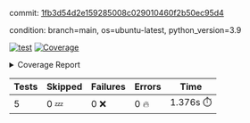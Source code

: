 commit: [1fb3d54d2e159285008c029010460f2b50ec95d4](https://github.com/rcmdnk/chatgpt-prompt-wrapper/tree/1fb3d54d2e159285008c029010460f2b50ec95d4)

condition: branch=main, os=ubuntu-latest, python_version=3.9

[![test](https://github.com/rcmdnk/chatgpt-prompt-wrapper/actions/workflows/test.yml/badge.svg)](https://github.com/rcmdnk/chatgpt-prompt-wrapper/actions/runs/4847228346)
<a href="https://github.com/rcmdnk/chatgpt-prompt-wrapper/blob/1fb3d54d2e159285008c029010460f2b50ec95d4/README.md"><img alt="Coverage" src="https://img.shields.io/badge/Coverage-35%25-red.svg" /></a><details><summary>Coverage Report </summary><table><tr><th>File</th><th>Stmts</th><th>Miss</th><th>Cover</th><th>Missing</th></tr><tbody><tr><td colspan="5"><b>src/chatgpt_prompt_wrapper</b></td></tr><tr><td>&nbsp; &nbsp;<a href="https://github.com/rcmdnk/chatgpt-prompt-wrapper/blob/1fb3d54d2e159285008c029010460f2b50ec95d4/src/chatgpt_prompt_wrapper/chatgpt_prompt_wrapper.py">chatgpt_prompt_wrapper.py</a></td><td>144</td><td>107</td><td>26%</td><td><a href="https://github.com/rcmdnk/chatgpt-prompt-wrapper/blob/1fb3d54d2e159285008c029010460f2b50ec95d4/src/chatgpt_prompt_wrapper/chatgpt_prompt_wrapper.py#L47-L52">47&ndash;52</a>, <a href="https://github.com/rcmdnk/chatgpt-prompt-wrapper/blob/1fb3d54d2e159285008c029010460f2b50ec95d4/src/chatgpt_prompt_wrapper/chatgpt_prompt_wrapper.py#L55-L63">55&ndash;63</a>, <a href="https://github.com/rcmdnk/chatgpt-prompt-wrapper/blob/1fb3d54d2e159285008c029010460f2b50ec95d4/src/chatgpt_prompt_wrapper/chatgpt_prompt_wrapper.py#L66-L74">66&ndash;74</a>, <a href="https://github.com/rcmdnk/chatgpt-prompt-wrapper/blob/1fb3d54d2e159285008c029010460f2b50ec95d4/src/chatgpt_prompt_wrapper/chatgpt_prompt_wrapper.py#L77-L82">77&ndash;82</a>, <a href="https://github.com/rcmdnk/chatgpt-prompt-wrapper/blob/1fb3d54d2e159285008c029010460f2b50ec95d4/src/chatgpt_prompt_wrapper/chatgpt_prompt_wrapper.py#L85-L88">85&ndash;88</a>, <a href="https://github.com/rcmdnk/chatgpt-prompt-wrapper/blob/1fb3d54d2e159285008c029010460f2b50ec95d4/src/chatgpt_prompt_wrapper/chatgpt_prompt_wrapper.py#L99-L110">99&ndash;110</a>, <a href="https://github.com/rcmdnk/chatgpt-prompt-wrapper/blob/1fb3d54d2e159285008c029010460f2b50ec95d4/src/chatgpt_prompt_wrapper/chatgpt_prompt_wrapper.py#L113-L119">113&ndash;119</a>, <a href="https://github.com/rcmdnk/chatgpt-prompt-wrapper/blob/1fb3d54d2e159285008c029010460f2b50ec95d4/src/chatgpt_prompt_wrapper/chatgpt_prompt_wrapper.py#L130-L149">130&ndash;149</a>, <a href="https://github.com/rcmdnk/chatgpt-prompt-wrapper/blob/1fb3d54d2e159285008c029010460f2b50ec95d4/src/chatgpt_prompt_wrapper/chatgpt_prompt_wrapper.py#L153-L166">153&ndash;166</a>, <a href="https://github.com/rcmdnk/chatgpt-prompt-wrapper/blob/1fb3d54d2e159285008c029010460f2b50ec95d4/src/chatgpt_prompt_wrapper/chatgpt_prompt_wrapper.py#L171-L181">171&ndash;181</a>, <a href="https://github.com/rcmdnk/chatgpt-prompt-wrapper/blob/1fb3d54d2e159285008c029010460f2b50ec95d4/src/chatgpt_prompt_wrapper/chatgpt_prompt_wrapper.py#L184-L229">184&ndash;229</a>, <a href="https://github.com/rcmdnk/chatgpt-prompt-wrapper/blob/1fb3d54d2e159285008c029010460f2b50ec95d4/src/chatgpt_prompt_wrapper/chatgpt_prompt_wrapper.py#L235-L241">235&ndash;241</a></td></tr><tr><td>&nbsp; &nbsp;<a href="https://github.com/rcmdnk/chatgpt-prompt-wrapper/blob/1fb3d54d2e159285008c029010460f2b50ec95d4/src/chatgpt_prompt_wrapper/config.py">config.py</a></td><td>11</td><td>3</td><td>73%</td><td><a href="https://github.com/rcmdnk/chatgpt-prompt-wrapper/blob/1fb3d54d2e159285008c029010460f2b50ec95d4/src/chatgpt_prompt_wrapper/config.py#L11-L14">11&ndash;14</a></td></tr><tr><td>&nbsp; &nbsp;<a href="https://github.com/rcmdnk/chatgpt-prompt-wrapper/blob/1fb3d54d2e159285008c029010460f2b50ec95d4/src/chatgpt_prompt_wrapper/log_formatter.py">log_formatter.py</a></td><td>22</td><td>16</td><td>27%</td><td><a href="https://github.com/rcmdnk/chatgpt-prompt-wrapper/blob/1fb3d54d2e159285008c029010460f2b50ec95d4/src/chatgpt_prompt_wrapper/log_formatter.py#L9-L24">9&ndash;24</a>, <a href="https://github.com/rcmdnk/chatgpt-prompt-wrapper/blob/1fb3d54d2e159285008c029010460f2b50ec95d4/src/chatgpt_prompt_wrapper/log_formatter.py#L29-L31">29&ndash;31</a>, <a href="https://github.com/rcmdnk/chatgpt-prompt-wrapper/blob/1fb3d54d2e159285008c029010460f2b50ec95d4/src/chatgpt_prompt_wrapper/log_formatter.py#L36-L42">36&ndash;42</a></td></tr><tr><td colspan="5"><b>src/chatgpt_prompt_wrapper/chatgpt</b></td></tr><tr><td>&nbsp; &nbsp;<a href="https://github.com/rcmdnk/chatgpt-prompt-wrapper/blob/1fb3d54d2e159285008c029010460f2b50ec95d4/src/chatgpt_prompt_wrapper/chatgpt/ask.py">ask.py</a></td><td>34</td><td>26</td><td>24%</td><td><a href="https://github.com/rcmdnk/chatgpt-prompt-wrapper/blob/1fb3d54d2e159285008c029010460f2b50ec95d4/src/chatgpt_prompt_wrapper/chatgpt/ask.py#L21-L63">21&ndash;63</a></td></tr><tr><td>&nbsp; &nbsp;<a href="https://github.com/rcmdnk/chatgpt-prompt-wrapper/blob/1fb3d54d2e159285008c029010460f2b50ec95d4/src/chatgpt_prompt_wrapper/chatgpt/chat.py">chat.py</a></td><td>81</td><td>63</td><td>22%</td><td><a href="https://github.com/rcmdnk/chatgpt-prompt-wrapper/blob/1fb3d54d2e159285008c029010460f2b50ec95d4/src/chatgpt_prompt_wrapper/chatgpt/chat.py#L36-L37">36&ndash;37</a>, <a href="https://github.com/rcmdnk/chatgpt-prompt-wrapper/blob/1fb3d54d2e159285008c029010460f2b50ec95d4/src/chatgpt_prompt_wrapper/chatgpt/chat.py#L40-L75">40&ndash;75</a>, <a href="https://github.com/rcmdnk/chatgpt-prompt-wrapper/blob/1fb3d54d2e159285008c029010460f2b50ec95d4/src/chatgpt_prompt_wrapper/chatgpt/chat.py#L85-L145">85&ndash;145</a></td></tr><tr><td>&nbsp; &nbsp;<a href="https://github.com/rcmdnk/chatgpt-prompt-wrapper/blob/1fb3d54d2e159285008c029010460f2b50ec95d4/src/chatgpt_prompt_wrapper/chatgpt/chatgpt.py">chatgpt.py</a></td><td>102</td><td>65</td><td>36%</td><td><a href="https://github.com/rcmdnk/chatgpt-prompt-wrapper/blob/1fb3d54d2e159285008c029010460f2b50ec95d4/src/chatgpt_prompt_wrapper/chatgpt/chatgpt.py#L72-L112">72&ndash;112</a>, <a href="https://github.com/rcmdnk/chatgpt-prompt-wrapper/blob/1fb3d54d2e159285008c029010460f2b50ec95d4/src/chatgpt_prompt_wrapper/chatgpt/chatgpt.py#L115-L123">115&ndash;123</a>, <a href="https://github.com/rcmdnk/chatgpt-prompt-wrapper/blob/1fb3d54d2e159285008c029010460f2b50ec95d4/src/chatgpt_prompt_wrapper/chatgpt/chatgpt.py#L126-L141">126&ndash;141</a>, <a href="https://github.com/rcmdnk/chatgpt-prompt-wrapper/blob/1fb3d54d2e159285008c029010460f2b50ec95d4/src/chatgpt_prompt_wrapper/chatgpt/chatgpt.py#L144-L150">144&ndash;150</a>, <a href="https://github.com/rcmdnk/chatgpt-prompt-wrapper/blob/1fb3d54d2e159285008c029010460f2b50ec95d4/src/chatgpt_prompt_wrapper/chatgpt/chatgpt.py#L153-L154">153&ndash;154</a>, <a href="https://github.com/rcmdnk/chatgpt-prompt-wrapper/blob/1fb3d54d2e159285008c029010460f2b50ec95d4/src/chatgpt_prompt_wrapper/chatgpt/chatgpt.py#L163-L171">163&ndash;171</a>, <a href="https://github.com/rcmdnk/chatgpt-prompt-wrapper/blob/1fb3d54d2e159285008c029010460f2b50ec95d4/src/chatgpt_prompt_wrapper/chatgpt/chatgpt.py#L174">174</a>, <a href="https://github.com/rcmdnk/chatgpt-prompt-wrapper/blob/1fb3d54d2e159285008c029010460f2b50ec95d4/src/chatgpt_prompt_wrapper/chatgpt/chatgpt.py#L177-L180">177&ndash;180</a>, <a href="https://github.com/rcmdnk/chatgpt-prompt-wrapper/blob/1fb3d54d2e159285008c029010460f2b50ec95d4/src/chatgpt_prompt_wrapper/chatgpt/chatgpt.py#L183-L188">183&ndash;188</a>, <a href="https://github.com/rcmdnk/chatgpt-prompt-wrapper/blob/1fb3d54d2e159285008c029010460f2b50ec95d4/src/chatgpt_prompt_wrapper/chatgpt/chatgpt.py#L191-L195">191&ndash;195</a>, <a href="https://github.com/rcmdnk/chatgpt-prompt-wrapper/blob/1fb3d54d2e159285008c029010460f2b50ec95d4/src/chatgpt_prompt_wrapper/chatgpt/chatgpt.py#L198-L202">198&ndash;202</a>, <a href="https://github.com/rcmdnk/chatgpt-prompt-wrapper/blob/1fb3d54d2e159285008c029010460f2b50ec95d4/src/chatgpt_prompt_wrapper/chatgpt/chatgpt.py#L210-L213">210&ndash;213</a>, <a href="https://github.com/rcmdnk/chatgpt-prompt-wrapper/blob/1fb3d54d2e159285008c029010460f2b50ec95d4/src/chatgpt_prompt_wrapper/chatgpt/chatgpt.py#L218-L230">218&ndash;230</a>, <a href="https://github.com/rcmdnk/chatgpt-prompt-wrapper/blob/1fb3d54d2e159285008c029010460f2b50ec95d4/src/chatgpt_prompt_wrapper/chatgpt/chatgpt.py#L233">233</a></td></tr><tr><td>&nbsp; &nbsp;<a href="https://github.com/rcmdnk/chatgpt-prompt-wrapper/blob/1fb3d54d2e159285008c029010460f2b50ec95d4/src/chatgpt_prompt_wrapper/chatgpt/discuss.py">discuss.py</a></td><td>96</td><td>81</td><td>16%</td><td><a href="https://github.com/rcmdnk/chatgpt-prompt-wrapper/blob/1fb3d54d2e159285008c029010460f2b50ec95d4/src/chatgpt_prompt_wrapper/chatgpt/discuss.py#L36-L39">36&ndash;39</a>, <a href="https://github.com/rcmdnk/chatgpt-prompt-wrapper/blob/1fb3d54d2e159285008c029010460f2b50ec95d4/src/chatgpt_prompt_wrapper/chatgpt/discuss.py#L42-L54">42&ndash;54</a>, <a href="https://github.com/rcmdnk/chatgpt-prompt-wrapper/blob/1fb3d54d2e159285008c029010460f2b50ec95d4/src/chatgpt_prompt_wrapper/chatgpt/discuss.py#L57-L59">57&ndash;59</a>, <a href="https://github.com/rcmdnk/chatgpt-prompt-wrapper/blob/1fb3d54d2e159285008c029010460f2b50ec95d4/src/chatgpt_prompt_wrapper/chatgpt/discuss.py#L64-L109">64&ndash;109</a>, <a href="https://github.com/rcmdnk/chatgpt-prompt-wrapper/blob/1fb3d54d2e159285008c029010460f2b50ec95d4/src/chatgpt_prompt_wrapper/chatgpt/discuss.py#L113-L191">113&ndash;191</a></td></tr><tr><td>&nbsp; &nbsp;<a href="https://github.com/rcmdnk/chatgpt-prompt-wrapper/blob/1fb3d54d2e159285008c029010460f2b50ec95d4/src/chatgpt_prompt_wrapper/chatgpt/stream.py">stream.py</a></td><td>47</td><td>36</td><td>23%</td><td><a href="https://github.com/rcmdnk/chatgpt-prompt-wrapper/blob/1fb3d54d2e159285008c029010460f2b50ec95d4/src/chatgpt_prompt_wrapper/chatgpt/stream.py#L13-L25">13&ndash;25</a>, <a href="https://github.com/rcmdnk/chatgpt-prompt-wrapper/blob/1fb3d54d2e159285008c029010460f2b50ec95d4/src/chatgpt_prompt_wrapper/chatgpt/stream.py#L28-L30">28&ndash;30</a>, <a href="https://github.com/rcmdnk/chatgpt-prompt-wrapper/blob/1fb3d54d2e159285008c029010460f2b50ec95d4/src/chatgpt_prompt_wrapper/chatgpt/stream.py#L38-L63">38&ndash;63</a>, <a href="https://github.com/rcmdnk/chatgpt-prompt-wrapper/blob/1fb3d54d2e159285008c029010460f2b50ec95d4/src/chatgpt_prompt_wrapper/chatgpt/stream.py#L66">66</a>, <a href="https://github.com/rcmdnk/chatgpt-prompt-wrapper/blob/1fb3d54d2e159285008c029010460f2b50ec95d4/src/chatgpt_prompt_wrapper/chatgpt/stream.py#L69-L77">69&ndash;77</a></td></tr><tr><td colspan="5"><b>src/chatgpt_prompt_wrapper/cmd</b></td></tr><tr><td>&nbsp; &nbsp;<a href="https://github.com/rcmdnk/chatgpt-prompt-wrapper/blob/1fb3d54d2e159285008c029010460f2b50ec95d4/src/chatgpt_prompt_wrapper/cmd/commands.py">commands.py</a></td><td>18</td><td>15</td><td>17%</td><td><a href="https://github.com/rcmdnk/chatgpt-prompt-wrapper/blob/1fb3d54d2e159285008c029010460f2b50ec95d4/src/chatgpt_prompt_wrapper/cmd/commands.py#L6-L24">6&ndash;24</a></td></tr><tr><td>&nbsp; &nbsp;<a href="https://github.com/rcmdnk/chatgpt-prompt-wrapper/blob/1fb3d54d2e159285008c029010460f2b50ec95d4/src/chatgpt_prompt_wrapper/cmd/cost.py">cost.py</a></td><td>12</td><td>8</td><td>33%</td><td><a href="https://github.com/rcmdnk/chatgpt-prompt-wrapper/blob/1fb3d54d2e159285008c029010460f2b50ec95d4/src/chatgpt_prompt_wrapper/cmd/cost.py#L7-L14">7&ndash;14</a></td></tr><tr><td>&nbsp; &nbsp;<a href="https://github.com/rcmdnk/chatgpt-prompt-wrapper/blob/1fb3d54d2e159285008c029010460f2b50ec95d4/src/chatgpt_prompt_wrapper/cmd/init.py">init.py</a></td><td>9</td><td>5</td><td>44%</td><td><a href="https://github.com/rcmdnk/chatgpt-prompt-wrapper/blob/1fb3d54d2e159285008c029010460f2b50ec95d4/src/chatgpt_prompt_wrapper/cmd/init.py#L8-L14">8&ndash;14</a></td></tr><tr><td><b>TOTAL</b></td><td><b>655</b></td><td><b>425</b></td><td><b>35%</b></td><td>&nbsp;</td></tr></tbody></table></details>

| Tests | Skipped | Failures | Errors | Time |
| ----- | ------- | -------- | -------- | ------------------ |
| 5 | 0 :zzz: | 0 :x: | 0 :fire: | 1.376s :stopwatch: |

